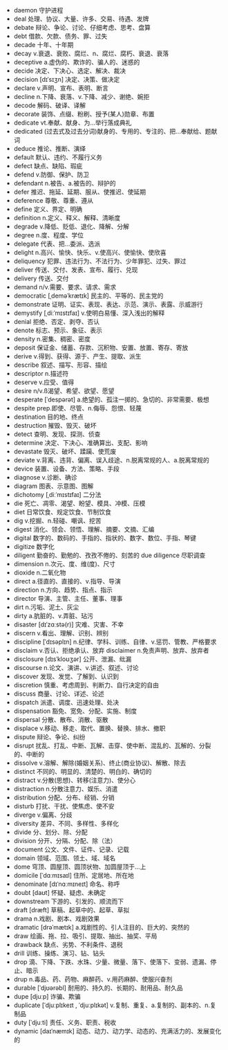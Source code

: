 - daemon 守护进程
- deal 处理、协议、大量、许多、交易、待遇、发牌
- debate 辩论、争论、讨论、仔细考虑、思考、盘算
- debt 借款、欠款、债务、罪、过失
- decade 十年、十年期
- decay v.衰退、衰败、腐烂、n、腐烂、腐朽、衰退、衰落
- deceptive a.虚伪的、欺诈的、骗人的、迷惑的
- decide 决定、下决心、选定、解决、裁决
- decision [dɪˈsɪʒn] 决定、决策、做决定
- declare v.声明、宣布、表明、断言
- decline n.下降、衰落、v.下降、减少、谢绝、婉拒
- decode 解码、破译、译解
- decorate 装饰、点缀、粉刷、授予(某人)勋章、布置
- dedicate vt.奉献、献身、为...举行落成典礼
- dedicated (过去式及过去分词)献身的、专用的、专注的、把...奉献给、题献词
- deduce 推论、推断、演绎
- default 默认、违约、不履行义务
- defect 缺点、缺陷、瑕疵
- defend v.防御、保护、防卫
- defendant n.被告、a.被告的、辩护的
- defer 推迟、拖延、延期、服从、使推迟、使延期
- deference 尊敬、尊重、遵从
- define 定义、界定、明确
- definition n.定义、释义、解释、清晰度
- degrade v.降低、贬低、退化、降解、分解
- degree n.度、程度、学位
- delegate 代表、把...委派、选派
- delight n.高兴、愉快、快乐、v.使高兴、使愉快、使欣喜
- deliquency 犯罪、违法行为、不法行为、少年罪犯、过失、罪过
- deliver 传送、交付、发表、宣布、履行、兑现
- delivery 传送、交付
- demand n/v.需要、要求、请求、需求
- democratic [ˌdeməˈkrætɪk] 民主的、平等的、民主党的
- demonstrate 证明、证实、表现、表达、示范、演示、表露、示威游行
- demystify [ˌdiːˈmɪstɪfaɪ] v.使明白易懂、深入浅出的解释
- denial 拒绝、否定、剥夺、否认
- denote 标志、预示、象征、表示
- density n.密集、稠密、密度
- deposit 保证金、储蓄、存款、沉积物、安置、放置、寄存、寄放
- derive v.得到、获得、源于、产生、提取、派生
- describe 叙述、描写、形容、描绘
- descriptor n.描述符
- deserve v.应受、值得
- desire n/v.ß渴望、希望、欲望、愿望
- desperate [ˈdespərət] a.绝望的、孤注一掷的、急切的、非常需要、极想
- despite prep.即使、尽管、n.侮辱、怨恨、轻蔑
- destination 目的地、终点
- destruction 摧毁、毁灭、破坏
- detect 查明、发现、探测、侦查
- determine 决定、下决心、准确算出、支配、影响
- devastate 毁灭、破坏、蹂躏、使荒废
- deviate v.背离、违背、偏离、误入歧途、n.脱离常规的人、a.脱离常规的
- device 装置、设备、方法、策略、手段
- diagnose v.诊断、确诊
- diagram 图表、示意图、图解
- dichotomy [ˌdiːˈmɪstɪfaɪ] 二分法
- die 死亡、凋零、渴望、盼望、模具、冲模、压模
- diet 日常饮食、规定饮食、节制饮食
- dig v.挖掘、n.轻碰、嘲讽、挖苦
- digest 消化、领会、领悟、理解、摘要、文摘、汇编
- digital 数字的、数码的、手指的、指状的、数字、数位、手指、琴键
- digitize 数字化
- diligent 勤奋的、勤勉的、孜孜不倦的、刻苦的   due diligence 尽职调查
- dimension n.次元、度、维(度)、尺寸
- dioxide n.二氧化物
- direct a.径直的、直接的、v.指导、导演
- direction n.方向、趋势、指点、指示
- director 导演、主管、主任、董事、理事
- dirt n.污垢、泥土、灰尘
- dirty a.肮脏的、v.弄脏、玷污
- disaster [dɪˈzɑːstə(r)] 灾难、灾害、不幸
- discern v.看出、理解、识别、辨别
- discipline [ˈdɪsəplɪn] n.纪律、学科、训练、自律、v.惩罚、管教、严格要求
- disclaim v.否认、拒绝承认、放弃 disclaimer n.免责声明、放弃、放弃者
- disclosure [dɪsˈkloʊʒər] 公开、泄漏、纰漏
- discourse n.论文、演讲、v.讲述、叙述、讨论
- discover 发现、发觉、了解到、认识到
- discretion 慎重、考虑周到、判断力、自行决定的自由
- discuss 商量、讨论、详述、论述
- dispatch 派遣、调度、迅速处理、处决
- dispensation 豁免、宽免、分配、实施、制度
- dispersal 分散、散布、消散、驱散
- displace v.移动、移走、取代、置换、替换、排水、撤职
- dispute 辩论、争论、纠纷
- disrupt 扰乱、打乱、中断、瓦解、击穿、使中断、混乱的、瓦解的、分裂的、中断的
- dissolve v.溶解、解除(婚姻关系)、终止(商业协议)、解散、除去
- distinct 不同的、明显的、清楚的、明白的、确切的
- distract v.分散(思想)、转移(注意力)、使分心
- distraction n.分散注意力、娱乐、消遣
- distribution 分配、分布、经销、分销
- disturb 打扰、干扰、使焦虑、使不安
- diverge v.偏离、分歧
- diversity 差异、不同、多样性、多样化
- divide 分、划分、除、分配
- division 分开、分隔、分配、除（法）
- document 公文、文件、证件、记录、记载
- domain 领域、范围、领土、域、域名
- dome 穹顶、圆屋顶、圆顶状物、加圆屋顶于...上
- domicile [ˈdɑːmɪsaɪl] 住所、定居地、所在地
- denominate [dɪˈnɑːmɪneɪt] 命名、称呼
- doubt [daʊt] 怀疑、疑虑、未确定
- downstream 下游的、引发的、顺流而下
- draft [dræft] 草稿、起草中的、起草、草拟
- drama n.戏剧、剧本、戏剧效果
- dramatic [drəˈmætɪk] a.戏剧性的、引人注目的、巨大的、突然的
- draw 绘画、拖、拉、吸引、提取、抽出、抽奖、平局
- drawback 缺点、劣势、不利条件、退税
- drill 训练、操练、演习、钻、钻头
- drop 滴、下降、下跌、水珠、少量、微量、落下、使落下、变弱、遗漏、停止、暗示
- drup n.毒品、药、药物、麻醉药、v.用药麻醉、使服兴奋剂
- durable [ˈdjʊərəbl] 耐用的、持久的、长期的、耐用品、耐久品
- dupe [djuːp] 诈骗、欺骗
- duplicate [ˈdjuːplɪkeɪt , ˈdjuːplɪkət] v.复制、重复、a.复制的、副本的、n.复制品
- duty [ˈdjuːti] 责任、义务、职责、税收
- dynamic [daɪˈnæmɪk] 动态、动力、动力学、动态的、充满活力的、发展变化的